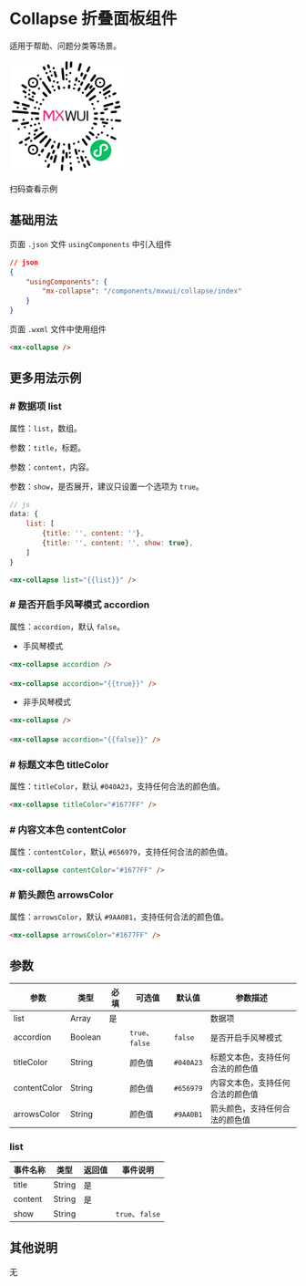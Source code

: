 # Collapse 折叠面板组件

适用于帮助、问题分类等场景。

![扫码查看](../imgs/collapse_qrcode.png)

扫码查看示例

## 基础用法
页面 `.json` 文件 `usingComponents` 中引入组件
```json
// json
{
    "usingComponents": {
        "mx-collapse": "/components/mxwui/collapse/index"
    }
}
```

页面 `.wxml` 文件中使用组件
```html
<mx-collapse />
```

## 更多用法示例
### # 数据项 list
属性：`list`，数组。

参数：`title`，标题。

参数：`content`，内容。

参数：`show`，是否展开，建议只设置一个选项为 `true`。

```js
// js
data: {
    list: [
        {title: '', content: ''},
        {title: '', content: '', show: true},
    ]
}
```
```html
<mx-collapse list="{{list}}" />
```

### # 是否开启手风琴模式 accordion
属性：`accordion`，默认 `false`。

- 手风琴模式
```html
<mx-collapse accordion />

<mx-collapse accordion="{{true}}" />
```

- 非手风琴模式
```html
<mx-collapse />

<mx-collapse accordion="{{false}}" />
```

### # 标题文本色 titleColor
属性：`titleColor`，默认 `#040A23`，支持任何合法的颜色值。
```html
<mx-collapse titleColor="#1677FF" />
```

### # 内容文本色 contentColor
属性：`contentColor`，默认 `#656979`，支持任何合法的颜色值。
```html
<mx-collapse contentColor="#1677FF" />
```

### # 箭头颜色 arrowsColor
属性：`arrowsColor`，默认 `#9AA0B1`，支持任何合法的颜色值。
```html
<mx-collapse arrowsColor="#1677FF" />
```

<!-- ## 参数示意图
![组件参数分解示意图](../imgs/collapse_params.png) -->

## 参数
|参数|类型|必填|可选值|默认值|参数描述|
|----|----|----|----|----|----|
|list|Array|是|||数据项|
|accordion|Boolean||`true`、`false`|`false`|是否开启手风琴模式|
|titleColor|String||颜色值|`#040A23`|标题文本色，支持任何合法的颜色值|
|contentColor|String||颜色值|`#656979`|内容文本色，支持任何合法的颜色值|
|arrowsColor|String||颜色值|`#9AA0B1`|箭头颜色，支持任何合法的颜色值|

### list
|事件名称|类型|返回值|事件说明|
|----|----|----|----|
|title|String|是|||标题|
|content|String|是|||内容|
|show|String||`true`、`false`||是否展开|

## 其他说明
无